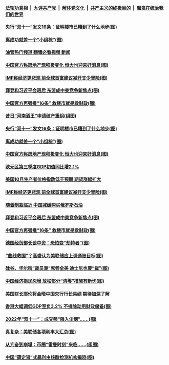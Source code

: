 ####  [法轮功真相](../../../../basic/blob/master/README.md?t=11161402) &nbsp;|&nbsp; [九评共产党](../../../../9ping.md/blob/master/README.md?t=11161402) &nbsp;|&nbsp; [解体党文化](../../../../jtdwh.md/blob/master/README.md?t=11161402)  &nbsp;|&nbsp; [共产主义的终极目的](../../../../gczydzjmd.md/blob/master/README.md?t=11161402) &nbsp;|&nbsp; [魔鬼在统治我们的世界](../../../../mgztzwmdsj.md/blob/master/README.md?t=11161402) 

#### [央行“双十一”发文16条：证明楼市已糟到了什么地步(图)](../pages/p5/1021802.md?t=11161402) 

#### [离成功就差一个“小组棕”(图)](../pages/p5/1021801.md?t=11161402) 

#### [油管热门频道 翻墙必看视频 新闻](http://129.146.143.75:81/youtube.html?11161402)

#### [中国官方称房地产现积极变化 恒大也迎来好消息(图)](../pages/p5/1021777.md?t=11161402) 

#### [IMF称经济更悲观 前全球首富建议减开支少冒险(图)](../pages/p5/1021763.md?t=11161402) 

#### [拜登和习近平会晤后 东盟成中美竞争新焦点(图)](../pages/p5/1021760.md?t=11161402) 

#### [中国官方再强推“16条” 救楼市就是救财政(图)](../pages/p5/1021686.md?t=11161402) 

#### [昔日“河南酒王”申请破产重组(组图)](../pages/p5/1021810.md?t=11161402) 

#### [央行“双十一”发文16条：证明楼市已糟到了什么地步(图)](../pages/p5/1021802.md?t=11161402) 

#### [离成功就差一个“小组棕”(图)](../pages/p5/1021801.md?t=11161402) 

#### [中国官方称房地产现积极变化 恒大也迎来好消息(图)](../pages/p5/1021777.md?t=11161402) 

#### [欧元区第三季度GDP初值同比增2.1%](../pages/p5/1021766.md?t=11161402) 

#### [美国10月生产者价格指数低于预期 期货涨幅扩大](../pages/p5/1021765.md?t=11161402) 

#### [IMF称经济更悲观 前全球首富建议减开支少冒险(图)](../pages/p5/1021763.md?t=11161402) 

#### [随着制裁临近 中国减缓购买俄罗斯石油](../pages/p5/1021761.md?t=11161402) 

#### [拜登和习近平会晤后 东盟成中美竞争新焦点(图)](../pages/p5/1021760.md?t=11161402) 

#### [中国官方再强推“16条” 救楼市就是救财政(图)](../pages/p5/1021686.md?t=11161402) 

#### [德国经贸部长谈中资：恐怕变“劫持者”(图)](../pages/p5/1021715.md?t=11161402) 

#### [“曲线救国”？高盛认为美联储应上调通胀目标(图)](../pages/p5/1021713.md?t=11161402) 

#### [硅谷、华尔街“裁员潮”席卷全美 迪士尼也要“裁”(图)](../pages/p5/1021700.md?t=11161402) 

#### [中国经济损民怨增 放松部分“清零”措施有新忧(图)](../pages/p5/1021688.md?t=11161402) 

#### [美国财长耶伦将会晤中国央行行长易纲 期待加深了解](../pages/p5/1021674.md?t=11161402) 

#### [香港大幅调低GDP至负3.2% 不排除动用财政储备(图)](../pages/p5/1021672.md?t=11161402) 

#### [2022年“双十一”：成交额“隐入尘烟”……(图)](../pages/p5/1021622.md?t=11161402) 

#### [真复杂：美联储各项利率大汇总(图)](../pages/p5/1021620.md?t=11161402) 

#### [从亢奋到崩塌：币圈“雷曼时刻”来临……(组图)](../pages/p5/1021619.md?t=11161402) 

#### [中国“薛定谔”式暴利由核酸检测机构揭晓(图)](../pages/p5/1021548.md?t=11161402) 

<img src='http://gfw-breaker.win/goodnews/indexes/p5.md' width='0px' height='0px'/>
